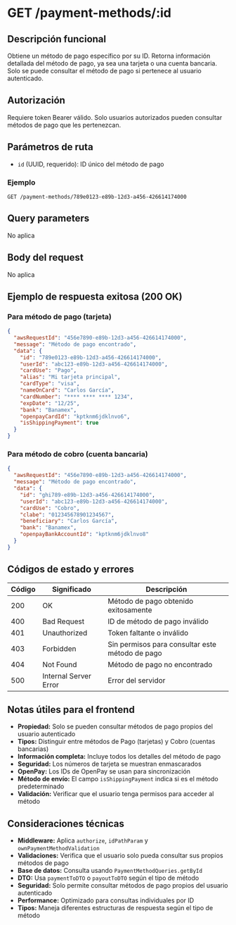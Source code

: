 # GET /payment-methods/:id

## Descripción funcional

Obtiene un método de pago específico por su ID. Retorna información detallada del método de pago, ya sea una tarjeta o una cuenta bancaria. Solo se puede consultar el método de pago si pertenece al usuario autenticado.

## Autorización

Requiere token Bearer válido. Solo usuarios autorizados pueden consultar métodos de pago que les pertenezcan.

## Parámetros de ruta

- `id` (UUID, requerido): ID único del método de pago

### Ejemplo

```
GET /payment-methods/789e0123-e89b-12d3-a456-426614174000
```

## Query parameters

No aplica

## Body del request

No aplica

## Ejemplo de respuesta exitosa (200 OK)

### Para método de pago (tarjeta)

```json
{
  "awsRequestId": "456e7890-e89b-12d3-a456-426614174000",
  "message": "Método de pago encontrado",
  "data": {
    "id": "789e0123-e89b-12d3-a456-426614174000",
    "userId": "abc123-e89b-12d3-a456-426614174000",
    "cardUse": "Pago",
    "alias": "Mi tarjeta principal",
    "cardType": "visa",
    "nameOnCard": "Carlos García",
    "cardNumber": "**** **** **** 1234",
    "expDate": "12/25",
    "bank": "Banamex",
    "openpayCardId": "kptknm6jdklnvo6",
    "isShippingPayment": true
  }
}
```

### Para método de cobro (cuenta bancaria)

```json
{
  "awsRequestId": "456e7890-e89b-12d3-a456-426614174000",
  "message": "Método de pago encontrado",
  "data": {
    "id": "ghi789-e89b-12d3-a456-426614174000",
    "userId": "abc123-e89b-12d3-a456-426614174000",
    "cardUse": "Cobro",
    "clabe": "012345678901234567",
    "beneficiary": "Carlos García",
    "bank": "Banamex",
    "openpayBankAccountId": "kptknm6jdklnvo8"
  }
}
```

## Códigos de estado y errores

| Código | Significado           | Descripción                                     |
| ------ | --------------------- | ----------------------------------------------- |
| 200    | OK                    | Método de pago obtenido exitosamente            |
| 400    | Bad Request           | ID de método de pago inválido                   |
| 401    | Unauthorized          | Token faltante o inválido                       |
| 403    | Forbidden             | Sin permisos para consultar este método de pago |
| 404    | Not Found             | Método de pago no encontrado                    |
| 500    | Internal Server Error | Error del servidor                              |

## Notas útiles para el frontend

- **Propiedad:** Solo se pueden consultar métodos de pago propios del usuario autenticado
- **Tipos:** Distinguir entre métodos de Pago (tarjetas) y Cobro (cuentas bancarias)
- **Información completa:** Incluye todos los detalles del método de pago
- **Seguridad:** Los números de tarjeta se muestran enmascarados
- **OpenPay:** Los IDs de OpenPay se usan para sincronización
- **Método de envío:** El campo `isShippingPayment` indica si es el método predeterminado
- **Validación:** Verificar que el usuario tenga permisos para acceder al método

## Consideraciones técnicas

- **Middleware:** Aplica `authorize`, `idPathParam` y `ownPaymentMethodValidation`
- **Validaciones:** Verifica que el usuario solo pueda consultar sus propios métodos de pago
- **Base de datos:** Consulta usando `PaymentMethodQueries.getById`
- **DTO:** Usa `paymentToDTO` o `payoutToDTO` según el tipo de método
- **Seguridad:** Solo permite consultar métodos de pago propios del usuario autenticado
- **Performance:** Optimizado para consultas individuales por ID
- **Tipos:** Maneja diferentes estructuras de respuesta según el tipo de método
